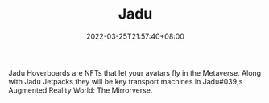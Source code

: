 ﻿---
weight: 
title: "Jadu"
description: "Jadu Hoverboards are NFTs that let your avatars fly in the Metaverse. Along with Jadu Jetpacks they will be key transport machines in Jadu#039;s Augmented Reality World: The Mirrorverse."
date: 2022-03-25T21:57:40+08:00
lastmod: 2022-03-25T16:45:40+08:00
draft: false
authors: ["Metabd"]
featuredImage: "479.jpg"
link: "https://jadu.ar/nft/hoverboards"
tags: ["Jadu","数字收藏品"]
categories: ["navigation"]
navigation: ["数字收藏品"]
lightgallery: true
toc: true
pinned: false
recommend: false
recommend1: false
---
Jadu Hoverboards are NFTs that let your avatars fly in the Metaverse. Along with Jadu Jetpacks they will be key transport machines in Jadu#039;s Augmented Reality World: The Mirrorverse.
